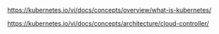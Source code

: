 
https://kubernetes.io/vi/docs/concepts/overview/what-is-kubernetes/

https://kubernetes.io/vi/docs/concepts/architecture/cloud-controller/